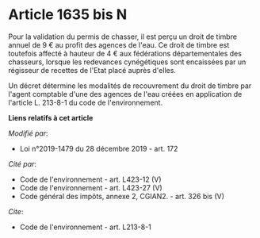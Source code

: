 # Article 1635 bis N

Pour la validation du permis de chasser, il est perçu un droit de timbre annuel de 9 € au profit des agences de l'eau. Ce
droit de timbre est toutefois affecté à hauteur de 4 € aux fédérations départementales des chasseurs, lorsque les redevances
cynégétiques sont encaissées par un régisseur de recettes de l'Etat placé auprès d'elles.

Un décret détermine les modalités de recouvrement du droit de timbre par l'agent comptable d'une des agences de l'eau créées
en application de l'article L. 213-8-1 du code de l'environnement.

**Liens relatifs à cet article**

_Modifié par_:

  - Loi n°2019-1479 du 28 décembre 2019 - art. 172

_Cité par_:

  - Code de l'environnement - art. L423-12 (V)
  - Code de l'environnement - art. L423-27 (V)
  - Code général des impôts, annexe 2, CGIAN2. - art. 326 bis (V)

_Cite_:

  - Code de l'environnement - art. L213-8-1
